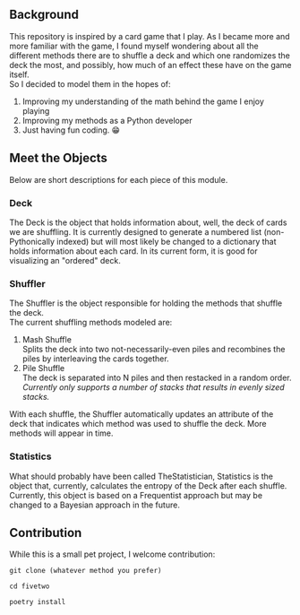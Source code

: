 ## Background
This repository is inspired by a card game that I play.
As I became more and more familiar with the game, I found myself wondering about all the different methods there are to shuffle a deck and which one randomizes the deck the most, and possibly, how much of an effect these have on the game itself.<br>
So I decided to model them in the hopes of:
1. Improving my understanding of the math behind the game I enjoy playing
2. Improving my methods as a Python developer
3. Just having fun coding. :grin:
## Meet the Objects
Below are short descriptions for each piece of this module.
### Deck
The Deck is the object that holds information about, well, the deck of cards we are shuffling.
It is currently designed to generate a numbered list (non-Pythonically indexed) but will most likely be changed to a dictionary that holds information about each card.
In its current form, it is good for visualizing an "ordered" deck.
### Shuffler
The Shuffler is the object responsible for holding the methods that shuffle the deck. <br>
The current shuffling methods modeled are:
1. Mash Shuffle<br>
Splits the deck into two not-necessarily-even piles and recombines the piles by interleaving the cards together.
2. Pile Shuffle<br>
The deck is separated into N piles and then restacked in a random order.
<br>*Currently only supports a number of stacks that results in evenly sized stacks.*

With each shuffle, the Shuffler automatically updates an attribute of the deck that indicates which method was used to shuffle the deck. More methods will appear in time.
### Statistics
What should probably have been called TheStatistician, Statistics is the object that, currently, calculates the entropy of the Deck after each shuffle.
Currently, this object is based on a Frequentist approach but may be changed to a Bayesian approach in the future. 
## Contribution
While this is a small pet project, I welcome contribution:
~~~
git clone (whatever method you prefer)
~~~
~~~
cd fivetwo
~~~
~~~
poetry install
~~~
